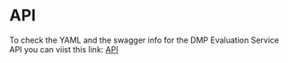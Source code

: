 # API

To check the YAML and the swagger info for the DMP Evaluation Service API you can viist this link: 
[API](https://ostrails-dmp-evaluation.arisnet.ac.at/swagger-ui/index.html#/)